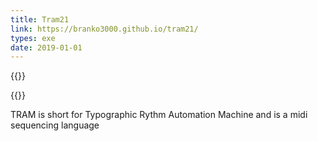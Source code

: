 ```yaml
---
title: Tram21
link: https://branko3000.github.io/tram21/
types: exe
date: 2019-01-01
---
```

{{<img preview-1>}}

{{<img preview-2>}}

<!--more-->

TRAM is short for Typographic Rythm Automation Machine and is a midi sequencing language
